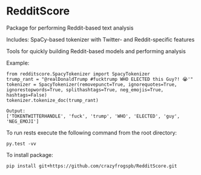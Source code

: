 # RedditScore
Package for performing Reddit-based text analysis

Includes:
SpaCy-based tokenizer with Twitter- and Reddit-specific features

Tools for quickly building Reddit-based models and performing analysis

Example:

	from redditscore.SpacyTokenizer import SpacyTokenizer
	trump_rant = "@realDonaldTrump #fucktrump WHO ELECTED this Guy?! 😭'"
	tokenizer = SpacyTokenizer(removepunct=True, ignorequotes=True, ignorestopwords=True, splithashtags=True, neg_emojis=True, hashtags=False)
	tokenizer.tokenize_doc(trump_rant)

	Output:
	['TOKENTWITTERHANDLE', 'fuck', 'trump', 'WHO', 'ELECTED', 'guy', 'NEG_EMOJI']
	
To run rests execute the following command from the root directory:
	
	py.test -vv
	
To install package:

	pip install git+https://github.com/crazyfrogspb/RedditScore.git
